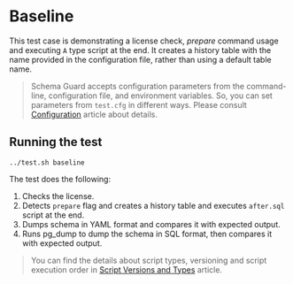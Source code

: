 # Baseline

This test case is demonstrating a license check, _prepare_ command usage and executing `A` type script at the end. It creates a history table with the name provided in the configuration file, rather than using a default table name.

> Schema Guard accepts configuration parameters from the command-line, configuration file, and environment variables. So, you can set parameters from `test.cfg` in different ways. Please consult [Configuration](https://www.dbinvent.com/rdbm/guide/configuration) article about details.

## Running the test
```shell
../test.sh baseline
```

The test does the following:

1. Checks the license.
2. Detects `prepare` flag and creates a history table and executes `after.sql` script at the end.
3. Dumps schema in YAML format and compares it with expected output.
4. Runs pg_dump to dump the schema in SQL format, then compares it with expected output.

> You can find the details about script types, versioning and script execution order in [Script Versions and Types](https://www.dbinvent.com/rdbm/guide/script-versions-and-types) article.